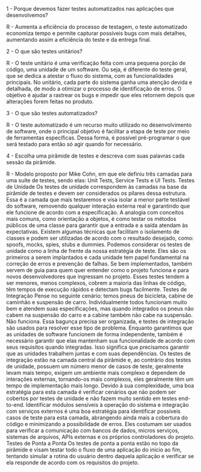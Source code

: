1 - Porque devemos fazer testes automatizados nas aplicações que desenvolvemos?

R - Aumenta a eficiência do processo de testagem,
o teste automatizado economiza tempo e permite capturar possíveis bugs com mais detalhes,
aumentando assim a eficiência do teste e da entrega final.

2 - O que são testes unitários?

R - O teste unitário é uma verificação feita com uma pequena porção de código, uma unidade de um software. Ou seja,
é diferente do teste geral, que se dedica a atestar o fluxo do sistema, com as funcionalidades principais. No unitário, cada parte do sistema ganha uma atenção devida
e detalhada, de modo a otimizar o processo de identificação de erros. O objetivo é ajudar a rastrear os bugs e impedir que eles retornem depois que alterações forem 
feitas no produto.

3 - O que são testes automatizados? 

R - O teste automatizado é um recurso muito utilizado no desenvolvimento de software, onde o principal objetivo é facilitar a etapa de teste por meio de ferramentas
específicas. Dessa forma, é possível pré-programar o que será testado para então só agir quando for necessário.

4 - Escolha uma pirâmide de testes e descreva com suas palavras cada sessão da pirâmide. 

R - Modelo proposto por Mike Cohn, em que ele definiu três camadas para uma suíte
de testes, sendo elas: Unit Tests, Service Tests e UI Tests. Testes de Unidade Os testes de unidade correspondem às camadas na base da pirâmide de testes e devem ser 
considerados os pilares dessa estrutura. Essa é a camada que mais testaremos e visa isolar a menor parte testável do software, removendo qualquer interação externa real
e garantindo que ele funcione de acordo com a especificação. A analogia com conceitos mais comuns, como orientação a objetos, é como testar os métodos públicos de uma
classe para garantir que a entrada e a saída atendam às expectativas. Existem algumas técnicas que facilitam o isolamento de classes e podem ser utilizadas de acordo 
com o resultado desejado, como: spoofs, mocks, spies, stubs e dummies. Podemos considerar os testes de unidade como a linha de frente da nossa estratégia de teste. 
Eles são os primeiros a serem implantados e cada unidade tem papel fundamental na correção de erros e prevenção de falhas. Se bem implementados, também servem de guia 
para quem quer entender como o projeto funciona e para novos desenvolvedores que ingressam no projeto. Esses testes tendem a ser menores, menos complexos, cobrem a
maioria das linhas de código, têm tempos de execução rápidos e detectam bugs facilmente. Testes de Integração Pense no seguinte cenário: temos pneus de bicicleta, 
cabine de caminhão e suspensão de carro. Individualmente todos funcionam muito bem e atendem suas especificações, mas quando integrados os pneus não cabem na suspensão 
do carro e a cabine também não cabe na suspensão. Não funciona. Essa bagunça precisa ser organizada, e testes de integração são usados para resolver esse tipo de problema. 
Enquanto garantimos que as unidades de software funcionem de forma independente, também é necessário garantir que elas mantenham sua funcionalidade de acordo com seus 
requisitos quando integradas. Isso significa que precisamos garantir que as unidades trabalhem juntas e com suas dependências. Os testes de integração estão na camada 
central da pirâmide e, ao contrário dos testes de unidade, possuem um número menor de casos de teste, geralmente levam mais tempo, exigem um ambiente mais complexo e
dependem de interações externas, tornando-os mais complexos, eles geralmente têm um tempo de implementação mais longo. Devido à sua complexidade, uma boa estratégia para
esta camada é verificar cenários que não podem ser cobertos por testes de unidade e não fazem muito sentido em testes end-to-end. Identificar módulos sensíveis à operação
do sistema e integração com serviços externos é uma boa estratégia para identificar possíveis casos de teste para esta camada, abrangendo ainda mais a cobertura do código 
e minimizando a possibilidade de erros. Eles costumam ser usados para verificar a comunicação com bancos de dados, micros serviços, sistemas de arquivos, APIs externas e 
os próprios controladores do projeto. Testes de Ponta a Ponta Os testes de ponta a ponta estão no topo da pirâmide e visam testar todo o fluxo de uma aplicação do início 
ao fim, tentando simular a rotina do usuário dentro daquela aplicação e verificar se ela responde de acordo com os requisitos do projeto.
